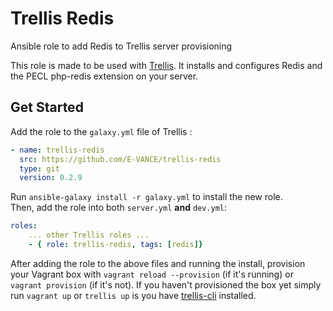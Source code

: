 Trellis Redis
=========

Ansible role to add Redis to Trellis server provisioning

This role is made to be used with [Trellis](https://github.com/roots/trellis).
It installs and configures Redis and the PECL php-redis extension on your server.

Get Started
----------------
Add the role to the `galaxy.yml` file of Trellis :
```yaml
- name: trellis-redis
  src: https://github.com/E-VANCE/trellis-redis
  type: git
  version: 0.2.9
```

Run `ansible-galaxy install -r galaxy.yml` to install the new role.<br>
Then, add the role into both `server.yml` **and** `dev.yml`:
```yaml
roles:
    ... other Trellis roles ...
    - { role: trellis-redis, tags: [redis]}
```

After adding the role to the above files and running the install, provision your Vagrant box with `vagrant reload --provision` (if it's running) or `vagrant provision` (if it's not). If you haven't provisioned the box yet simply run `vagrant up` or `trellis up` is you have [trellis-cli](https://github.com/roots/trellis-cli) installed.
